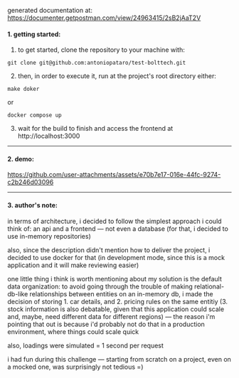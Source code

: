 generated documentation at: https://documenter.getpostman.com/view/24963415/2sB2jAaT2V

#### 1. getting started:

1. to get started, clone the repository to your machine with:

```
git clone git@github.com:antoniopataro/test-bolttech.git
```

2. then, in order to execute it, run at the project's root directory either:

```
make doker
```

or

```
docker compose up
```

3. wait for the build to finish and access the frontend at http://localhost:3000

---

#### 2. demo:

https://github.com/user-attachments/assets/e70b7e17-016e-44fc-9274-c2b246d03096

---

#### 3. author's note:

in terms of architecture, i decided to follow the simplest approach i could think of: an api and a frontend ― not even a database (for that, i decided to use in-memory repositories)

also, since the description didn't mention how to deliver the project, i decided to use docker for that (in development mode, since this is a mock application and it will make reviewing easier)

one little thing i think is worth mentioning about my solution is the default data organization: to avoid going through the trouble of making relational-db-like relationships between entities on an in-memory db, i made the decision of storing 1. car details, and 2. pricing rules on the same entitiy (3. stock information is also debatable, given that this application could scale and, maybe, need different data for different regions) ― the reason i'm pointing that out is because i'd probably not do that in a production environment, where things could scale quick

also, loadings were simulated = 1 second per request

i had fun during this challenge ― starting from scratch on a project, even on a mocked one, was surprisingly not tedious =)
